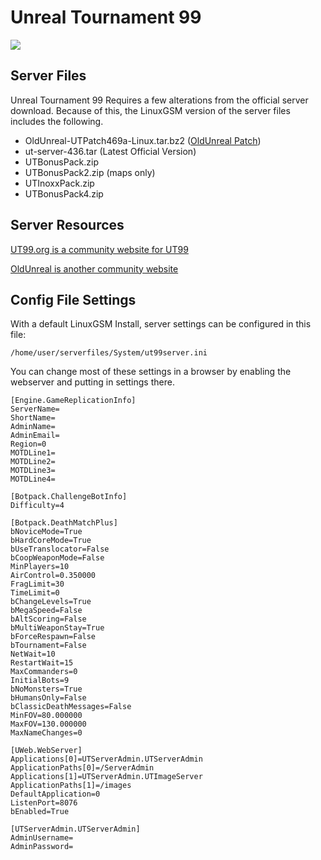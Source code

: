 # Unreal Tournament 99

![](../.gitbook/assets/ut99banner.jpg)

## Server Files

Unreal Tournament 99 Requires a few alterations from the official server download. Because of this, the LinuxGSM version of the server files includes the following.

* OldUnreal-UTPatch469a-Linux.tar.bz2 ([OldUnreal Patch](https://www.oldunreal.com/cgi-bin/yabb2/YaBB.pl?num=1569587267))
* ut-server-436.tar (Latest Official Version)
* UTBonusPack.zip
* UTBonusPack2.zip (maps only)
* UTInoxxPack.zip
* UTBonusPack4.zip

## Server Resources

[UT99.org is a community website for UT99](https://ut99.org/)

[OldUnreal is another community website](https://www.oldunreal.com/index.html)

## Config File Settings

With a default LinuxGSM Install, server settings can be configured in this file:

`/home/user/serverfiles/System/ut99server.ini`

You can change most of these settings in a browser by enabling the webserver and putting in settings there.&#x20;

```
[Engine.GameReplicationInfo]
ServerName= 
ShortName=
AdminName=
AdminEmail=
Region=0
MOTDLine1=
MOTDLine2=
MOTDLine3=
MOTDLine4= 

[Botpack.ChallengeBotInfo]
Difficulty=4

[Botpack.DeathMatchPlus]
bNoviceMode=True
bHardCoreMode=True
bUseTranslocator=False
bCoopWeaponMode=False
MinPlayers=10
AirControl=0.350000
FragLimit=30
TimeLimit=0
bChangeLevels=True
bMegaSpeed=False
bAltScoring=False
bMultiWeaponStay=True
bForceRespawn=False
bTournament=False
NetWait=10
RestartWait=15
MaxCommanders=0
InitialBots=9
bNoMonsters=True
bHumansOnly=False
bClassicDeathMessages=False
MinFOV=80.000000
MaxFOV=130.000000
MaxNameChanges=0

[UWeb.WebServer]
Applications[0]=UTServerAdmin.UTServerAdmin
ApplicationPaths[0]=/ServerAdmin
Applications[1]=UTServerAdmin.UTImageServer
ApplicationPaths[1]=/images
DefaultApplication=0
ListenPort=8076
bEnabled=True

[UTServerAdmin.UTServerAdmin]
AdminUsername=
AdminPassword=
```
